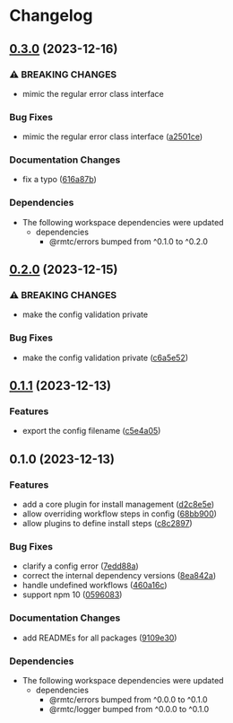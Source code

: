 # Changelog

## [0.3.0](https://github.com/rowanmanning/toolchain/compare/config-v0.2.0...config-v0.3.0) (2023-12-16)


### ⚠ BREAKING CHANGES

* mimic the regular error class interface

### Bug Fixes

* mimic the regular error class interface ([a2501ce](https://github.com/rowanmanning/toolchain/commit/a2501ceb8b62c20ac381d5fe453f38054013263f))


### Documentation Changes

* fix a typo ([616a87b](https://github.com/rowanmanning/toolchain/commit/616a87b4c3f4ef4cdb26a45c14022a6f780c7c6f))


### Dependencies

* The following workspace dependencies were updated
  * dependencies
    * @rmtc/errors bumped from ^0.1.0 to ^0.2.0

## [0.2.0](https://github.com/rowanmanning/toolchain/compare/config-v0.1.1...config-v0.2.0) (2023-12-15)


### ⚠ BREAKING CHANGES

* make the config validation private

### Bug Fixes

* make the config validation private ([c6a5e52](https://github.com/rowanmanning/toolchain/commit/c6a5e525a30e2c6dee60b42eb4c43d184faf6044))

## [0.1.1](https://github.com/rowanmanning/toolchain/compare/config-v0.1.0...config-v0.1.1) (2023-12-13)


### Features

* export the config filename ([c5e4a05](https://github.com/rowanmanning/toolchain/commit/c5e4a052297b169430a52c0a337c9a8c5882633f))

## 0.1.0 (2023-12-13)


### Features

* add a core plugin for install management ([d2c8e5e](https://github.com/rowanmanning/toolchain/commit/d2c8e5ee86f2184fd55ffd4ea1b31d148cbd8695))
* allow overriding workflow steps in config ([68bb900](https://github.com/rowanmanning/toolchain/commit/68bb900a8b2cc4003d020bfb1e30b7e03d8db590))
* allow plugins to define install steps ([c8c2897](https://github.com/rowanmanning/toolchain/commit/c8c28973f195cb88d71e1f6f77bd63bb23ee4825))


### Bug Fixes

* clarify a config error ([7edd88a](https://github.com/rowanmanning/toolchain/commit/7edd88a6cb6fcd098718534c78f7b4f8a8e388fb))
* correct the internal dependency versions ([8ea842a](https://github.com/rowanmanning/toolchain/commit/8ea842a9ecb6bce2a075896b316c1108149b8f28))
* handle undefined workflows ([460a16c](https://github.com/rowanmanning/toolchain/commit/460a16c6fc94a5a45b370a23312ff7669b11c486))
* support npm 10 ([0596083](https://github.com/rowanmanning/toolchain/commit/05960837bbf1637f258a4080971b3f36364dc2cd))


### Documentation Changes

* add READMEs for all packages ([9109e30](https://github.com/rowanmanning/toolchain/commit/9109e304fb3b2d1a810e1fc948fef2b325be1099))


### Dependencies

* The following workspace dependencies were updated
  * dependencies
    * @rmtc/errors bumped from ^0.0.0 to ^0.1.0
    * @rmtc/logger bumped from ^0.0.0 to ^0.1.0
